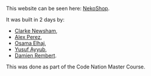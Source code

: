 This website can be seen here: [NekoShop](https://damien-rembert.github.io/NekoShop/).

It was built in 2 days by:

- [Clarke Newsham](https://github.com/clarkenewsh),
- [Alex Perez](https://github.com/APerezBanks),
- [Osama Elhaj](https://github.com/maryoud2000),
- [Yusuf Ayyub](https://github.com/chromey85),
- [Damien Rembert](https://github.com/damien-rembert/).

This was done as part of the Code Nation Master Course.
